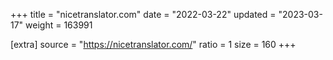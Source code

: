 +++
title = "nicetranslator.com"
date = "2022-03-22"
updated = "2023-03-17"
weight = 163991

[extra]
source = "https://nicetranslator.com/"
ratio = 1
size = 160
+++
